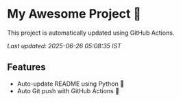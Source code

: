 # My Awesome Project 🚀

This project is automatically updated using GitHub Actions.

_Last updated: 2025-06-26 05:08:35 IST_

## Features
- Auto-update README using Python 🐍
- Auto Git push with GitHub Actions 🤖

